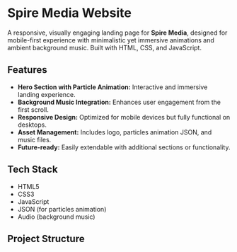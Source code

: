 # Spire Media Website

A responsive, visually engaging landing page for **Spire Media**, designed for mobile-first experience with minimalistic yet immersive animations and ambient background music. Built with HTML, CSS, and JavaScript.

## Features

- **Hero Section with Particle Animation:** Interactive and immersive landing experience.  
- **Background Music Integration:** Enhances user engagement from the first scroll.  
- **Responsive Design:** Optimized for mobile devices but fully functional on desktops.  
- **Asset Management:** Includes logo, particles animation JSON, and music files.  
- **Future-ready:** Easily extendable with additional sections or functionality.  

## Tech Stack

- HTML5  
- CSS3  
- JavaScript  
- JSON (for particles animation)  
- Audio (background music)  

## Project Structure
